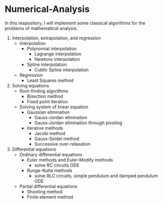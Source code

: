 # Numerical-Analysis
In this respository, I will implement some classical algorithms for the problems of mathematical analysis. 

1. Interpolation, extrapolation, and regression
    - Interpolation
        - Polynomial interpolation
            - Lagrange interpolation
            - Newtons interpolation
        - Spline interpolation
            - Cublic Spline interpolation
    - Regression
        - Least Squares method
2. Solving equations
    - Root-finding algorithms
        - Bisection method
        - Fixed point iteration
    - Solving system of linear equation
        - Gaussian elimination
            - Gauss-Jordan elimination
            - Gauss-Jordan elimination through pivoting
        - Iterative methods
            - Jacobi method
            - Gauss-Seidel method
            - Successive over-relaxation
3. Differential equations
    - Ordinary differential equations
        - Euler methods and Euler-Modify methods
            - solve RC circuits ODE
        - Runge-Kutta methods
            - solve RLC circuits, simple pendulum and damped pendulum ODE
    - Partial differential equations
        - Shooting method
        - Finite element method
